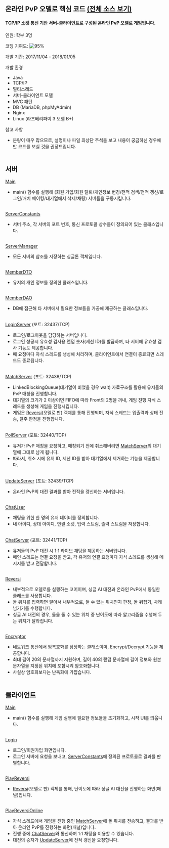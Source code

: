 ## 온라인 PvP 오델로 핵심 코드 [(전체 소스 보기)](https://github.com/diesuki4/Online_PvP_Othello)

#### TCP/IP 소켓 통신 기반 서버-클라이언트로 구성된 온라인 PvP 오델로 게임입니다.

인원: 학부 3명

코딩 기여도: ![95%](https://progress-bar.dev/95)

개발 기간: 2017/11/04 - 2018/01/05

개발 환경
- Java
- TCP/IP
- 멀티스레드
- 서버-클라이언트 모델
- MVC 패턴
- DB (MariaDB, phpMyAdmin)
- Nginx
- Linux (라즈베리파이 3 모델 B+)

참고 사항
- 분량이 매우 많으므로, 설명이나 파일 최상단 주석을 보고 내용이 궁금하신 경우에만 코드를 보실 것을 권장드립니다.
<br/><br/>

## 서버

[Main](https://github.com/diesuki4/Core_Codes/blob/main/%EC%98%A8%EB%9D%BC%EC%9D%B8%20PvP%20%EC%98%A4%EB%8D%B8%EB%A1%9C/%EC%84%9C%EB%B2%84/Main.java)
- main() 함수를 실행해 (회원 가입/회원 탈퇴/개인정보 변경/전적 검색/전적 갱신/로그인/매치 메이킹/대기열에서 삭제/채팅) 서버들을 구동시킵니다.
<br/><br/>

[ServerConstants](https://github.com/diesuki4/Core_Codes/blob/main/%EC%98%A8%EB%9D%BC%EC%9D%B8%20PvP%20%EC%98%A4%EB%8D%B8%EB%A1%9C/%EC%84%9C%EB%B2%84/ServerConstants.java)
- 서버 주소, 각 서버의 포트 번호, 통신 프로토콜 상수들이 정의되어 있는 클래스입니다.
<br/><br/>

[ServerManager](https://github.com/diesuki4/Core_Codes/blob/main/%EC%98%A8%EB%9D%BC%EC%9D%B8%20PvP%20%EC%98%A4%EB%8D%B8%EB%A1%9C/%EC%84%9C%EB%B2%84/ServerManager.java)
- 모든 서버의 참조를 저장하는 싱글톤 객체입니다.
<br/><br/>

[MemberDTO](https://github.com/diesuki4/Core_Codes/blob/main/%EC%98%A8%EB%9D%BC%EC%9D%B8%20PvP%20%EC%98%A4%EB%8D%B8%EB%A1%9C/%EC%84%9C%EB%B2%84/MemberDTO.java)
- 유저의 개인 정보를 정의한 클래스입니다.
<br/><br/>

[MemberDAO](https://github.com/diesuki4/Core_Codes/blob/main/%EC%98%A8%EB%9D%BC%EC%9D%B8%20PvP%20%EC%98%A4%EB%8D%B8%EB%A1%9C/%EC%84%9C%EB%B2%84/MemberDAO.java)
- DB에 접근해 타 서버에서 필요한 정보들을 가공해 제공하는 클래스입니다.
<br/><br/>

[LoginServer](https://github.com/diesuki4/Core_Codes/blob/main/%EC%98%A8%EB%9D%BC%EC%9D%B8%20PvP%20%EC%98%A4%EB%8D%B8%EB%A1%9C/%EC%84%9C%EB%B2%84/LoginServer.java) (포트: 32437/TCP)
- 로그인/로그아웃을 담당하는 서버입니다.
- 로그인 성공시 유효성 검사용 랜덤 숫자(세션 ID)를 발급하며, 타 서버에 유효성 검사 기능도 제공합니다.
- 매 요청마다 자식 스레드를 생성해 처리하며, 클라이언트에서 연결이 종료되면 스레드도 종료됩니다.
<br/><br/>

[MatchServer](https://github.com/diesuki4/Core_Codes/blob/main/%EC%98%A8%EB%9D%BC%EC%9D%B8%20PvP%20%EC%98%A4%EB%8D%B8%EB%A1%9C/%EC%84%9C%EB%B2%84/MatchServer.java) (포트: 32438/TCP)
- LinkedBlockingQueue(대기열이 비었을 경우 wait) 자료구조를 활용해 유저들의 PvP 매칭을 진행합니다.
- 대기열의 크기가 2 이상이면 FIFO에 따라 Front의 2명을 꺼내, 게임 진행 자식 스레드를 생성해 게임을 진행시킵니다.
- 게임은 [Reversi](https://github.com/diesuki4/Core_Codes/blob/main/%EC%98%A8%EB%9D%BC%EC%9D%B8%20PvP%20%EC%98%A4%EB%8D%B8%EB%A1%9C/%EC%84%9C%EB%B2%84/Reversi.java)(오델로 판) 객체를 통해 진행되며, 자식 스레드는 입출력과 상태 전송, 탈주 판정을 진행합니다.
<br/><br/>

[PollServer](https://github.com/diesuki4/Core_Codes/blob/main/%EC%98%A8%EB%9D%BC%EC%9D%B8%20PvP%20%EC%98%A4%EB%8D%B8%EB%A1%9C/%EC%84%9C%EB%B2%84/PollServer.java) (포트: 32440/TCP)
- 유저가 PvP 매칭을 요청하고, 매칭되기 전에 취소해버리면 [MatchServer](https://github.com/diesuki4/Core_Codes/blob/main/%EC%98%A8%EB%9D%BC%EC%9D%B8%20PvP%20%EC%98%A4%EB%8D%B8%EB%A1%9C/%EC%84%9C%EB%B2%84/MatchServer.java)의 대기열에 그대로 남게 됩니다.
- 따라서, 취소 시에 유저 ID, 세션 ID를 받아 대기열에서 제거하는 기능을 제공합니다.
<br/><br/>

[UpdateServer](https://github.com/diesuki4/Core_Codes/blob/main/%EC%98%A8%EB%9D%BC%EC%9D%B8%20PvP%20%EC%98%A4%EB%8D%B8%EB%A1%9C/%EC%84%9C%EB%B2%84/UpdateServer.java) (포트: 32439/TCP)
- 온라인 PvP의 대전 결과를 받아 전적을 갱신하는 서버입니다.
<br/><br/>

[ChatUser](https://github.com/diesuki4/Core_Codes/blob/main/%EC%98%A8%EB%9D%BC%EC%9D%B8%20PvP%20%EC%98%A4%EB%8D%B8%EB%A1%9C/%EC%84%9C%EB%B2%84/ChatUser.java)
- 채팅을 위한 한 명의 유저 데이터를 정의합니다.
- 내 아이디, 상대 아이디, 연결 소켓, 입력 스트림, 출력 스트림을 저장합니다.
<br/><br/>

[ChatServer](https://github.com/diesuki4/Core_Codes/blob/main/%EC%98%A8%EB%9D%BC%EC%9D%B8%20PvP%20%EC%98%A4%EB%8D%B8%EB%A1%9C/%EC%84%9C%EB%B2%84/ChatServer.java) (포트: 32441/TCP)
- 유저들의 PvP 대전 시 1:1 라이브 채팅을 제공하는 서버입니다.
- 메인 스레드는 연결 요청을 받고, 각 유저의 연결 요청마다 자식 스레드를 생성해 메시지를 받고 전달합니다.
<br/><br/>

[Reversi](https://github.com/diesuki4/Core_Codes/blob/main/%EC%98%A8%EB%9D%BC%EC%9D%B8%20PvP%20%EC%98%A4%EB%8D%B8%EB%A1%9C/%EC%84%9C%EB%B2%84/Reversi.java)
- 내부적으로 오델로를 실행하는 코어이며, 싱글 AI 대전과 온라인 PvP에서 동일한 클래스를 사용합니다.
- 돌 위치를 입력하면 알아서 내부적으로, 둘 수 있는 위치인지 판정, 돌 뒤집기, 차례 넘기기를 수행합니다.
- 싱글 AI 대전의 경우, 돌을 둘 수 있는 위치 중 난이도에 따라 알고리즘을 수행해 두는 위치가 달라집니다.
<br/><br/>

[Encryptor](https://github.com/diesuki4/Core_Codes/blob/main/%EC%98%A8%EB%9D%BC%EC%9D%B8%20PvP%20%EC%98%A4%EB%8D%B8%EB%A1%9C/%EC%84%9C%EB%B2%84/Encryptor.java)
- 네트워크 통신에서 암복호화를 담당하는 클래스이며, Encrypt/Decrypt 기능을 제공합니다.
- 최대 길이 20의 문자열까지 지원하며, 길이 40의 랜덤 문자열에 길이 정보와 원본 문자열을 지정된 위치에 포함시켜 암호화합니다.
- 사실상 암호화보다는 난독화에 가깝습니다.
<br/><br/>

## 클라이언트

[Main](https://github.com/diesuki4/Core_Codes/blob/main/%EC%98%A8%EB%9D%BC%EC%9D%B8%20PvP%20%EC%98%A4%EB%8D%B8%EB%A1%9C/%ED%81%B4%EB%9D%BC%EC%9D%B4%EC%96%B8%ED%8A%B8/Main.java)
- main() 함수를 실행해 게임 실행에 필요한 정보들을 초기화하고, 시작 UI를 띄웁니다.
<br/><br/>

[Login](https://github.com/diesuki4/Core_Codes/blob/main/%EC%98%A8%EB%9D%BC%EC%9D%B8%20PvP%20%EC%98%A4%EB%8D%B8%EB%A1%9C/%ED%81%B4%EB%9D%BC%EC%9D%B4%EC%96%B8%ED%8A%B8/Login.java)
- 로그인/회원가입 화면입니다.
- 로그인 서버에 요청을 보내고, [ServerConstants](https://github.com/diesuki4/Core_Codes/blob/main/%EC%98%A8%EB%9D%BC%EC%9D%B8%20PvP%20%EC%98%A4%EB%8D%B8%EB%A1%9C/%EC%84%9C%EB%B2%84/ServerConstants.java)에 정의된 프로토콜로 결과를 판별합니다.
<br/><br/>

[PlayReversi](https://github.com/diesuki4/Core_Codes/blob/main/%EC%98%A8%EB%9D%BC%EC%9D%B8%20PvP%20%EC%98%A4%EB%8D%B8%EB%A1%9C/%ED%81%B4%EB%9D%BC%EC%9D%B4%EC%96%B8%ED%8A%B8/PlayReversi.java)
- [Reversi](https://github.com/diesuki4/Core_Codes/blob/main/%EC%98%A8%EB%9D%BC%EC%9D%B8%20PvP%20%EC%98%A4%EB%8D%B8%EB%A1%9C/%EC%84%9C%EB%B2%84/Reversi.java)(오델로 판) 객체를 통해, 난이도에 따라 싱글 AI 대전을 진행하는 화면(패널)입니다.
<br/><br/>

[PlayReversiOnline](https://github.com/diesuki4/Core_Codes/blob/main/%EC%98%A8%EB%9D%BC%EC%9D%B8%20PvP%20%EC%98%A4%EB%8D%B8%EB%A1%9C/%ED%81%B4%EB%9D%BC%EC%9D%B4%EC%96%B8%ED%8A%B8/PlayReversiOnline.java)
- 자식 스레드에서 게임을 진행 중인 [MatchServer](https://github.com/diesuki4/Core_Codes/blob/main/%EC%98%A8%EB%9D%BC%EC%9D%B8%20PvP%20%EC%98%A4%EB%8D%B8%EB%A1%9C/%EC%84%9C%EB%B2%84/MatchServer.java)에 돌 위치를 전송하고, 결과를 받아 온라인 PvP를 진행하는 화면(패널)입니다.
- 진행 중에 [ChatServer](https://github.com/diesuki4/Core_Codes/blob/main/%EC%98%A8%EB%9D%BC%EC%9D%B8%20PvP%20%EC%98%A4%EB%8D%B8%EB%A1%9C/%EC%84%9C%EB%B2%84/ChatServer.java)와 통신하며 1:1 채팅을 이용할 수 있습니다.
- 대전의 승자가 [UpdateServer](https://github.com/diesuki4/Core_Codes/blob/main/%EC%98%A8%EB%9D%BC%EC%9D%B8%20PvP%20%EC%98%A4%EB%8D%B8%EB%A1%9C/%EC%84%9C%EB%B2%84/UpdateServer.java)에 전적 갱신을 요청합니다.
